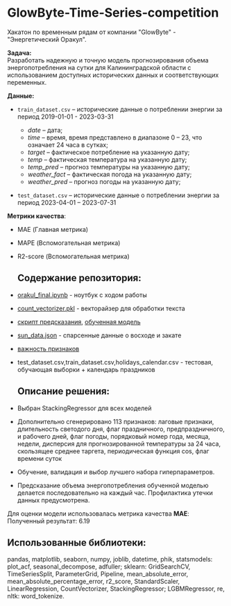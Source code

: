 # GlowByte-Time-Series-competition
Хакатон по временным рядам от компании "GlowByte" - "Энергетический Оракул".

**Задача:**  
Разработать надежную и точную модель прогнозирования объема
энергопотребления на сутки для Калининградской области с использованием
доступных исторических данных и соответствующих переменных.


**Данные:**
- `train_dataset.csv` – исторические данные о потреблении энергии за период 2019-01-01 - 2023-03-31
     * *date* – дата;
     * *time* – время,  время  представлено  в  диапазоне  0  –  23,  что  означает  24 часа в сутках;
     * *target* – фактическое потребление на указанную дату;
     * *temp* – фактическая температура на указанную дату;
     * *temp_pred* – прогноз температуры на указанную дату;
     * *weather_fact* – фактическая погода на указанную дату;
     * *weather_pred* – прогноз погоды на указанную дату;

- `test_dataset.csv` – исторические данные о потреблении энергии за период 2023-04-01 – 2023-07-31

**Метрики качества**:
- MAE (Главная метрика)
- MAPE (Вспомогательная метрика)
- R2-score (Вспомогательная метрика)

  ## Содержание репозитория:
- [orakul_final.ipynb](https://github.com/aminaadzhieva/GlowByte-Time-Series-competition/blob/main/orakul_final.ipynb) - ноутбук с ходом работы
- [count_vectorizer.pkl](https://github.com/aminaadzhieva/GlowByte-Time-Series-competition/blob/main/count_vectorizer.pkl) - векторайзер для обработки текста
- [скрипт предсказания](https://github.com/aminaadzhieva/GlowByte-Time-Series-competition/blob/main/main.py), [обученная модель](https://github.com/aminaadzhieva/GlowByte-Time-Series-competition/blob/main/pipe.pkl)
- [sun_data.json](https://github.com/aminaadzhieva/GlowByte-Time-Series-competition/blob/main/sun_data.json)  - спарсенные данные о восходе и закате
- [важность признаков](https://github.com/aminaadzhieva/GlowByte-Time-Series-competition/blob/main/feature-importance.xlsx)
- test_dataset.csv,train_dataset.csv,holidays_calendar.csv - тестовая, обучающая выборки + календарь праздников

  ## Описание решения:
- Выбран StackingRegressor для всех моделей
- Дополнительно сгенерировано 113 признаков: лаговые признаки, длительность светодого дня, флаг праздничного, предпраздничного, и рабочего дней, флаг погоды, порядковый номер года, месяца, недели, дисперсия  для прогнозированной температуры за 24 часа, скользящее среднее таргета, периодическая функция cos, флаг времени суток 
- Обучение, валидация и выбор лучшего набора гиперпараметров.
- Предсказание объема энергопотребления обученной моделью делается последовательно на каждый час. Профилактика утечки данных предусмотрена.

Для оценки модели использовалась метрика качества  **MAE**:
Полученный результат: 6.19

## Использованные библиотеки:
pandas, matplotlib, seaborn, numpy, joblib, datetime, phik, statsmodels: plot_acf, seasonal_decompose, adfuller; sklearn: GridSearchCV, TimeSeriesSplit, ParameterGrid, Pipeline, mean_absolute_error, mean_absolute_percentage_error, r2_score, StandardScaler, LinearRegression, CountVectorizer, StackingRegressor; LGBMRegressor, re, nltk: word_tokenize.
